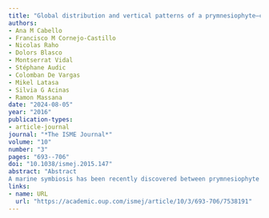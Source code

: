 ```yaml
---
title: "Global distribution and vertical patterns of a prymnesiophyte–cyanobacteria obligate symbiosis"
authors:
- Ana M Cabello
- Francisco M Cornejo-Castillo
- Nicolas Raho
- Dolors Blasco
- Montserrat Vidal
- Stéphane Audic
- Colomban De Vargas
- Mikel Latasa
- Silvia G Acinas
- Ramon Massana
date: "2024-08-05"
year: "2016"
publication-types:
- article-journal
journal: "*The ISME Journal*"
volume: "10"
number: "3"
pages: "693--706"
doi: "10.1038/ismej.2015.147"
abstract: "Abstract
A marine symbiosis has been recently discovered between prymnesiophyte species and the unicellular diazotrophic cyanobacterium UCYN-A. At least two different UCYN-A phylotypes exist, the clade UCYN-A1 in symbiosis with an uncultured small prymnesiophyte and the clade UCYN-A2 in symbiosis with the larger Braarudosphaera bigelowii. We targeted the prymnesiophyte–UCYN-A1 symbiosis by double CARD-FISH (catalyzed reporter deposition-fluorescence in situ hybridization) and analyzed its abundance in surface samples from the MALASPINA circumnavigation expedition. Our use of a specific probe for the prymnesiophyte partner allowed us to verify that this algal species virtually always carried the UCYN-A symbiont, indicating that the association was also obligate for the host. The prymnesiophyte–UCYN-A1 symbiosis was detected in all ocean basins, displaying a patchy distribution with abundances (up to 500 cells ml−1) that could vary orders of magnitude. Additional vertical profiles taken at the NE Atlantic showed that this symbiosis occupied the upper water column and disappeared towards the Deep Chlorophyll Maximum, where the biomass of the prymnesiophyte assemblage peaked. Moreover, sequences of both prymnesiophyte partners were searched within a large 18S rDNA metabarcoding data set from the Tara-Oceans expedition around the world. This sequence-based analysis supported the patchy distribution of the UCYN-A1 host observed by CARD-FISH and highlighted an unexpected homogeneous distribution (at low relative abundance) of B. bigelowii in the open ocean. Our results demonstrate that partners are always in symbiosis in nature and show contrasted ecological patterns of the two related lineages."
links:
- name: URL
  url: "https://academic.oup.com/ismej/article/10/3/693-706/7538191"
---
```

